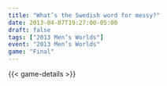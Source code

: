 ```yaml
---
title: "What’s the Swedish word for messy?"
date: 2013-04-07T19:27:00-05:00
draft: false
tags: ["2013 Men’s Worlds"]
event: "2013 Men’s Worlds"
game: "Final"
---
```

{{< game-details >}}
<!--more--> 